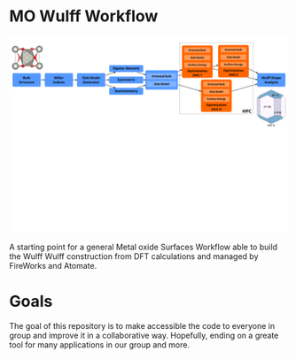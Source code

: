# MO Wulff Workflow

![workflow](img/mo_wulff_workflow.svg)

A starting point for a general Metal oxide Surfaces Workflow able to build the Wulff
Wulff construction from DFT calculations and managed by FireWorks and Atomate.

# Goals

The goal of this repository is to make accessible the code to everyone in group and
improve it in a collaborative way. Hopefully, ending on a greate tool for many applications
in our group and more.

